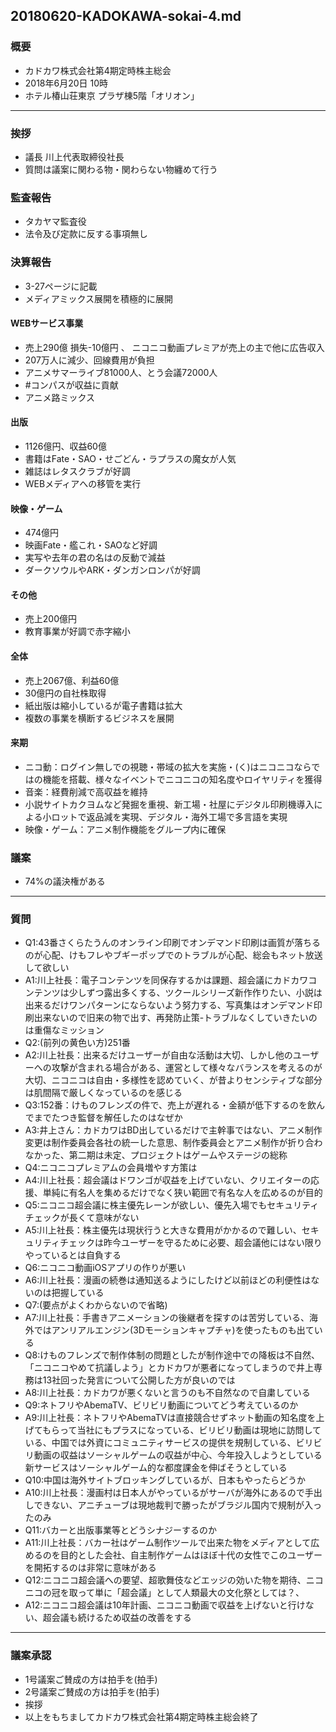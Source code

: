 20180620-KADOKAWA-sokai-4.md
-----

### 概要

* カドカワ株式会社第4期定時株主総会
* 2018年6月20日 10時
* ホテル椿山荘東京 プラザ棟5階「オリオン」

-----

### 挨拶

* 議長 川上代表取締役社長
* 質問は議案に関わる物・関わらない物纏めて行う

### 監査報告

* タカヤマ監査役
* 法令及び定款に反する事項無し

### 決算報告

* 3-27ページに記載
* メディアミックス展開を積極的に展開

#### WEBサービス事業
* 売上290億 損失-10億円 、 ニコニコ動画プレミアが売上の主で他に広告収入
* 207万人に減少、回線費用が負担
* アニメサマーライブ81000人、とう会議72000人
* #コンパスが収益に貢献
* アニメ路ミックス

#### 出版

* 1126億円、収益60億
* 書籍はFate・SAO・せごどん・ラプラスの魔女が人気
* 雑誌はレタスクラブが好調
* WEBメディアへの移管を実行

#### 映像・ゲーム

* 474億円
* 映画Fate・艦これ・SAOなど好調
* 実写や去年の君の名はの反動で減益
* ダークソウルやARK・ダンガンロンパが好調

#### その他

* 売上200億円
* 教育事業が好調で赤字縮小

#### 全体
* 売上2067億、利益60億
* 30億円の自社株取得
* 紙出版は縮小しているが電子書籍は拡大
* 複数の事業を横断するビジネスを展開

#### 来期

* ニコ動：ログイン無しでの視聴・帯域の拡大を実施・(く)はニコニコならではの機能を搭載、様々なイベントでニコニコの知名度やロイヤリティを獲得
* 音楽：経費削減で高収益を維持
* 小説サイトカクヨムなど発掘を重視、新工場・社屋にデジタル印刷機導入による小ロットで返品減を実現、デジタル・海外工場で多言語を実現
* 映像・ゲーム：アニメ制作機能をグループ内に確保

### 議案

* 74%の議決権がある

-----

### 質問

* Q1:43番さくらたうんのオンライン印刷でオンデマンド印刷は画質が落ちるのが心配、けもフレやブギーポップでのトラブルが心配、総会もネット放送して欲しい
* A1:川上社長：電子コンテンツを同保存するかは課題、超会議にカドカワコンテンツは少しずつ露出多くする、ツクールシリーズ新作作りたい、小説は出来るだけワンパターンにならないよう努力する、写真集はオンデマンド印刷出来ないので旧来の物で出す、再発防止策-トラブルなくしていきたいのは重傷なミッション
* Q2:(前列の黄色い方)251番
* A2:川上社長：出来るだけユーザーが自由な活動は大切、しかし他のユーザーへの攻撃が含まれる場合がある、運営として様々なバランスを考えるのが大切、ニコニコは自由・多様性を認めていく、が昔よりセンシティブな部分は肌間隔で厳しくなっているのを感じる
* Q3:152番：けものフレンズの件で、売上が遅れる・金額が低下するのを飲んでまでたつき監督を解任したのはなぜか
* A3:井上さん：カドカワはBD出しているだけで主幹事ではない、アニメ制作変更は制作委員会各社の統一した意思、制作委員会とアニメ制作が折り合わなかった、第二期は未定、プロジェクトはゲームやステージの総称
* Q4:ニコニコプレミアムの会員増やす方策は
* A4:川上社長：超会議はドワンゴが収益を上げていない、クリエイターの応援、単純に有名人を集めるだけでなく狭い範囲で有名な人を広めるのが目的
* Q5:ニコニコ超会議に株主優先レーンが欲しい、優先入場でもセキュリティチェックが長くて意味がない
* A5:川上社長：株主優先は現状行うと大きな費用がかかるので難しい、セキュリティチェックは昨今ユーザーを守るために必要、超会議他にはない限りやっているとは自負する
* Q6:ニコニコ動画iOSアプリの作りが悪い
* A6:川上社長：漫画の続巻は通知送るようにしたけど以前ほどの利便性はないのは把握している
* Q7:(要点がよくわからないので省略)
* A7:川上社長：手書きアニメーションの後継者を探すのは苦労している、海外ではアンリアルエンジン(3Dモーションキャプチャ)を使ったものも出ている
* Q8:けものフレンズで制作体制の問題としたが制作途中での降板は不自然、「ニコニコやめて抗議しよう」とカドカワが悪者になってしまうので井上専務は13社回った発言について公開した方が良いのでは
* A8:川上社長：カドカワが悪くないと言うのも不自然なので自粛している
* Q9:ネトフリやAbemaTV、ビリビリ動画についてどう考えているのか
* A9:川上社長：ネトフリやAbemaTVは直接競合せずネット動画の知名度を上げてもらって当社にもプラスになっている、ビリビリ動画は現地に訪問している、中国では外資にコミュニティサービスの提供を規制している、ビリビリ動画の収益はソーシャルゲームの収益が中心、今年投入しようとしている新サービスはソーシャルゲーム的な都度課金を伸ばそうとしている
* Q10:中国は海外サイトブロッキングしているが、日本もやったらどうか
* A10:川上社長：漫画村は日本人がやっているがサーバが海外にあるので手出しできない、アニチューブは現地裁判で勝ったがブラジル国内で規制が入ったのみ
* Q11:バカーと出版事業等とどうシナジーするのか
* A11:川上社長：バカー社はゲーム制作ツールで出来た物をメディアとして広めるのを目的とした会社、自主制作ゲームはほぼ十代の女性でこのユーザーを開拓するのは非常に意味がある
* Q12:ニコニコ超会議への要望、超歌舞伎などエッジの効いた物を期待、ニコニコの冠を取って単に「超会議」として人類最大の文化祭としては？、
* A12:ニコニコ超会議は10年計画、ニコニコ動画で収益を上げないと行けない、超会議も続けるため収益の改善をする

-----

### 議案承認

* 1号議案ご賛成の方は拍手を(拍手)
* 2号議案ご賛成の方は拍手を(拍手)
* 挨拶
* 以上をもちましてカドカワ株式会社第4期定時株主総会終了
